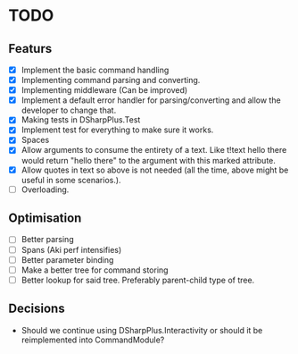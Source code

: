 # TODO

## Featurs
- [X] Implement the basic command handling
- [X] Implementing command parsing and converting.
- [X] Implementing middleware (Can be improved)
- [X] Implement a default error handler for parsing/converting and allow the developer to change that.
- [X] Making tests in DSharpPlus.Test
- [X] Implement test for everything to make sure it works.
- [X] Spaces
- [X] Allow arguments to consume the entirety of a text. Like t!text hello there would return "hello there" to the argument with this marked attribute.
- [X] Allow quotes in text so above is not needed (all the time, above might be useful in some scenarios.).
- [ ] Overloading.

## Optimisation
- [ ] Better parsing
- [ ] Spans (Aki perf intensifies)
- [ ] Better parameter binding
- [ ] Make a better tree for command storing
- [ ] Better lookup for said tree. Preferably parent-child type of tree.

## Decisions
- Should we continue using DSharpPlus.Interactivity or should it be reimplemented into CommandModule?